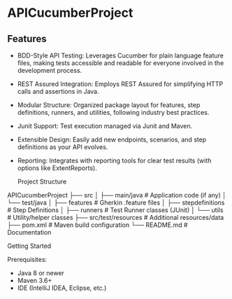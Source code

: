 
# APICucumberProject

## Features
- BDD-Style API Testing: Leverages Cucumber for plain language feature files, making tests accessible and readable for everyone involved in the development process.
- REST Assured Integration: Employs REST Assured for simplifying HTTP calls and assertions in Java.
- Modular Structure: Organized package layout for features, step definitions, runners, and utilities, following industry best practices.
- Junit Support: Test execution managed via Junit and Maven.
- Extensible Design: Easily add new endpoints, scenarios, and step definitions as your API evolves.
- Reporting: Integrates with reporting tools for clear test results (with options like ExtentReports).

  Project Structure

APICucumberProject
├── src
│   ├── main/java                # Application code (if any)
│   └── test/java
│       ├── features             # Gherkin .feature files
│       ├── stepdefinitions      # Step Definitions
│       ├── runners              # Test Runner classes (JUnit)
│       └── utils                # Utility/helper classes
├── src/test/resources           # Additional resources/data
├── pom.xml                      # Maven build configuration
└── README.md                    # Documentation

Getting Started

Prerequisites:
- Java 8 or newer
- Maven 3.6+
- IDE (IntelliJ IDEA, Eclipse, etc.)
